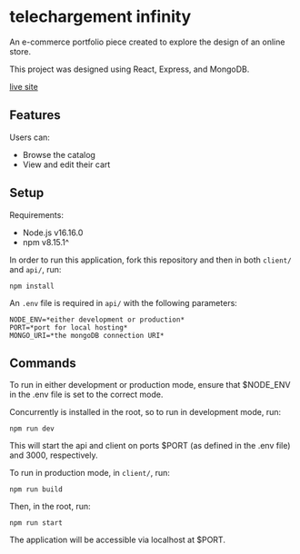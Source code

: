 # telechargement infinity

An e-commerce portfolio piece created to explore the design of an online store.

This project was designed using React, Express, and MongoDB.

[live site](https://telechargement-infinity.herokuapp.com/)

## Features

Users can:

- Browse the catalog
- View and edit their cart

## Setup

Requirements:

- Node.js v16.16.0
- npm v8.15.1^

In order to run this application, fork this repository and then in both `client/` and `api/`, run:

```
npm install
```

An `.env` file is required in `api/` with the following parameters:

```
NODE_ENV=*either development or production*
PORT=*port for local hosting*
MONGO_URI=*the mongoDB connection URI*
```

## Commands

To run in either development or production mode, ensure that $NODE_ENV in the .env file is set to the correct mode.

Concurrently is installed in the root, so to run in development mode, run:

```
npm run dev
```

This will start the api and client on ports $PORT (as defined in the .env file) and 3000, respectively.

To run in production mode, in `client/`, run:

```
npm run build
```

Then, in the root, run:

```
npm run start
```

The application will be accessible via localhost at $PORT.
